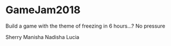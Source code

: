 # GameJam2018

Build a game with the theme of freezing in 6 hours...? No pressure

Sherry
Manisha
Nadisha
Lucia 
